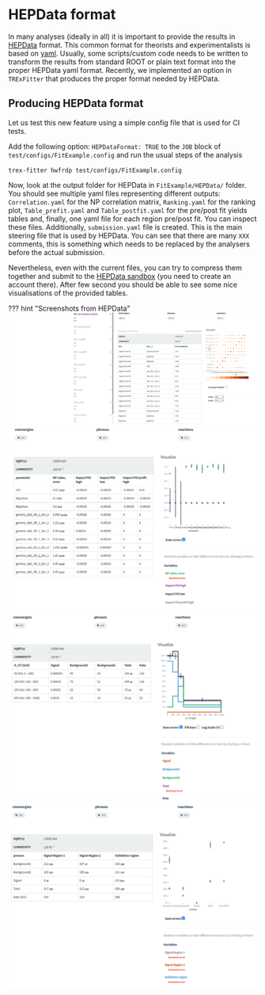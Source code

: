 # HEPData format

In many analyses (ideally in all) it is important to provide the results in [HEPData](https://www.hepdata.net/) format.
This common format for theorists and experimentalists is based on [yaml](https://yaml.org/).
Usually, some scripts/custom code needs to be written to transform the results from standard ROOT or plain text format into the proper HEPData yaml format.
Recently, we implemented an option in `TRExFitter` that produces the proper format needed by HEPData.

## Producing HEPData format

Let us test this new feature using a simple config file that is used for CI tests.

Add the following option: `HEPDataFormat: TRUE` to the `JOB` block of `test/configs/FitExample.config` and run the usual steps of the analysis

```
trex-fitter hwfrdp test/configs/FitExample.config
```

Now, look at the output folder for HEPData in `FitExample/HEPData/` folder.
You should see multiple yaml files representing different outputs: `Correlation.yaml` for the NP correlation matrix, `Ranking.yaml` for the ranking plot, `Table_prefit.yaml` and `Table_postfit.yaml` for the pre/post fit yields tables and, finally, one yaml file for each region pre/post fit.
You can inspect these files.
Additionally, `submission.yaml` file is created.
This is the main steering file that is used by HEPData.
You can see that there are many `XXX` comments, this is something which needs to be replaced by the analysers before the actual submission.

Nevertheless, even with the current files, you can try to compress them together and submit to the [HEPData sandbox](https://www.hepdata.net/record/sandbox) (you need to create an account there).
After few second you should be able to see some nice visualisations of the provided tables.

??? hint "Screenshots from HEPData"
    ![correlation](../img/BasicTutorial2020/HEPData_corr.png)
    ![ranking](../img/BasicTutorial2020/HEPData_ranking.png)
    ![SR2post](../img/BasicTutorial2020/HEPData_SR2_postfit.png)
    ![Yeildspost](../img/BasicTutorial2020/HEPData_postfit.png)
